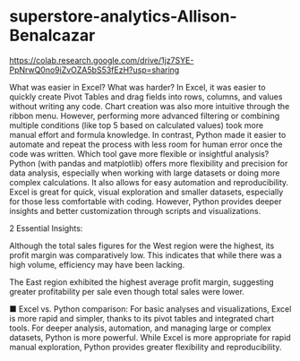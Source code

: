 # superstore-analytics-Allison-Benalcazar
https://colab.research.google.com/drive/1jz7SYE-PpNrwQ0no9iZvOZA5bS53fEzH?usp=sharing

What was easier in Excel? What was harder?
In Excel, it was easier to quickly create Pivot Tables and drag fields into rows, columns, and values without writing any code. Chart creation was also more intuitive through the ribbon menu. However, performing more advanced filtering or combining multiple conditions (like top 5 based on calculated values) took more manual effort and formula knowledge. In contrast, Python made it easier to automate and repeat the process with less room for human error once the code was written.
 Which tool gave more flexible or insightful analysis?
Python (with pandas and matplotlib) offers more flexibility and precision for data analysis, especially when working with large datasets or doing more complex calculations. It also allows for easy automation and reproducibility. Excel is great for quick, visual exploration and smaller datasets, especially for those less comfortable with coding. However, Python provides deeper insights and better customization through scripts and visualizations.

2 Essential Insights:

 Although the total sales figures for the West region were the highest, its profit margin was comparatively low. This indicates that while there was a high volume, efficiency may have been lacking.

 The East region exhibited the highest average profit margin, suggesting greater profitability per sale even though total sales were lower.

 ■ Excel vs. Python comparison: For basic analyses and visualizations, Excel is more rapid and simpler, thanks to its pivot tables and integrated chart tools.  For deeper analysis, automation, and managing large or complex datasets, Python is more powerful.  While Excel is more appropriate for rapid manual exploration, Python provides greater flexibility and reproducibility.
